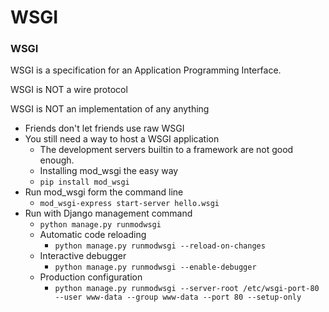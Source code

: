 # WSGI

### WSGI

WSGI is a specification for an Application Programming Interface.

WSGI is NOT a wire protocol

WSGI is NOT an implementation of any anything

* Friends don't let friends use raw WSGI
* You still need a way to host a WSGI application
  * The development servers builtin to a framework are not good enough.
  * Installing mod\_wsgi the easy way
  * `pip install mod_wsgi`
* Run mod\_wsgi form the command line
  * `mod_wsgi-express start-server hello.wsgi`
* Run with Django management command
  * `python manage.py runmodwsgi`
  * Automatic code reloading
    * `python manage.py runmodwsgi --reload-on-changes`
  * Interactive debugger
    * `python manage.py runmodwsgi --enable-debugger`
  * Production configuration
    * `python manage.py runmodwsgi --server-root /etc/wsgi-port-80 --user www-data --group www-data --port 80 --setup-only`
